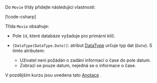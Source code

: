 Do `Movie` třídy přidejte následující vlastnosti:

[!code-csharp[](~/tutorials/first-mvc-app/start-mvc/sample/MvcMovie22/Models/Movie.cs?name=snippet1)]

Třída `Movie` obsahuje:

* Pole `Id`, které databáze vyžaduje pro primární klíč.
* `[DataType(DataType.Date)]`: atribut [DataType](/dotnet/api/microsoft.aspnetcore.mvc.dataannotations.internal.datatypeattributeadapter) určuje typ dat (`Date`). S tímto atributem:

  * Uživatel není požádán o zadání informací o čase do pole datum.
  * Zobrazí se pouze datum, nejedná se o informace o čase.

V pozdějším kurzu jsou uvedena tato [Anotace](/dotnet/api/system.componentmodel.dataannotations) .